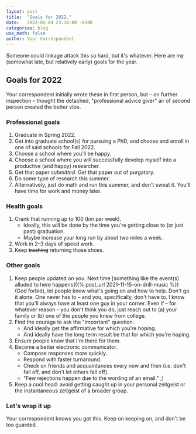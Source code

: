 ```yaml
---
layout: post
title:  "Goals for 2022."
date:   2022-02-04 23:38:00 -0500
categories: blog
use_math: false
author: Your Correspondent
---
```


Someone could linkage attack this so hard, but it's whatever. Here are my (somewhat late, but relatively early) goals for the year.

## Goals for 2022

Your correspondent initially wrote these in first person, but &ndash; on further inspection &ndash; thought the detached, "professional advice giver" air of second person created the better vibe.

### Professional goals

1. Graduate in Spring 2022.
1. Get into graduate school(s) for pursuing a PhD, and choose and enroll in one of said schools for Fall 2022.
1. Choose a school where you'll be happy.
1. Choose a school where you will successfully develop myself into a productive (and happy) researcher.
1. Get that paper *submitted*. Get that paper *out* of purgatory.
1. Do some type of research this summer.
1. Alternatively, just do math and run this summer, and don't sweat it. You'll have time for work and money later.

### Health goals

1. Crank that running up to 100 (km per week).
	* Ideally, this will be done by the time you're getting close to (or just past) graduation.
	* Maybe increase your long run by about two miles a week.
1. Work in 2&ndash;3 days of speed work.
1. Keep ~~trashing~~ returning those shoes.

### Other goals

1. Keep people updated on you. Next time [something like the event(s) alluded to here happens]({% post_url 2021-11-15-on-drill-music %}) (God forbid), let people know what's going on and how to help. Don't go it alone. One never has to &ndash; and you, specifically, don't have to. I know that you'll always have at least one guy in your corner. Even if &ndash; for whatever reason &ndash; you don't think you do, just reach out to (a) your family or (b) one of the people you knew from college.
1. Find the courage to ask the "important" question.
	* And ideally get the affirmative for which you're hoping.
	* And ideally have the long term result be that for which you're hoping.
1. Ensure people know that I'm there for them.
1. Become a better electronic communicator.
	* Compose responses more quickly.
	* Respond with faster turnaround.
	* Check on friends and acquaintances every now and then (i.e. don't fall off, and don't let others fall off).
	* "Few rejections happen due to the wording of an email." ;)
1. Keep a cool head: avoid getting caught up in your personal zeitgeist or the instantaneous zeitgeist of a broader group.

### Let's wrap it up

Your correspondent knows you got this. Keep on keeping on, and don't be too guarded.
